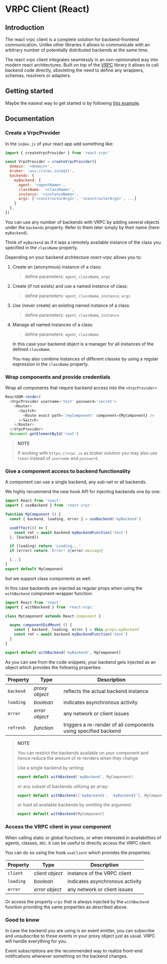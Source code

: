 # VRPC Client (React)

## Introduction

The react vrpc client is a complete solution for backend-frontend communication.
Unlike other libraries it allows to communicate with an arbitrary number
of potentially distributed backends at the same time.

The react vrpc client integrates seamlessly in an non-opinionated way
into modern react architectures. Built on top of the
[VRPC](https://github.com/bheisen/vrpc) library it allows to call backend code
directly, obsoleting the need to define any wrappers, schemas, resolvers or adapters.

## Getting started

Maybe the easiest way to get started is by following [this example](https://vrpc.io/examples/react-app).

## Documentation

### Create a VrpcProvider

In the `index.js` of your react app add something like:

```javascript
import { createVrpcProvider } from 'react-vrpc'

const VrpcProvider = createVrpcProvider({
  domain: '<domain>',
  broker: 'wss://vrpc.io/mqtt',
  backends: {
    myBackend: {
      agent: '<agentName>',
      className: '<className>',
      instance: '<instanceName>',
      args: ['<constructorArg1>', '<constructorArg2>', ...]
    }
  },
})
```

You can use any number of backends with VRPC by adding several objects under
the `backends` property. Refer to them later simply by their name
(here: `myBackend`).

Think of `myBackend` as if it was a remotely available
instance of the class you specified in the `className` property.

Depending on your backend architecture *react-vrpc* allows you to:

1. Create an (anonymous) instance of a class:

    > define parameters: `agent`, `className`, `args`

2. Create (if not exists) and use a named instance of class:

    > define parameters: `agent`, `className`, `instance`, `args`

3. Use (never create) an existing named instance of a class:

    > define parameters: `agent`, `className`, `instance`

4. Manage all named instances of a class:

    > define parameters: `agent`, `className`

    In this case your backend object is a manager for all instances of the
    defined `className`.

    You may also combine instances of different classes by using
    a regular expression in the `className` property.

### Wrap components and provide credentials

Wrap all components that require backend access into the `<VrpcProvider>`

```javascript
ReactDOM.render(
  <VrpcProvider username='test' password='secret'>
    <Router>
      <Switch>
        <Route exact path='/myComponent' component={MyComponent} />
      </Switch>
    </Router>
  </VrpcProvider>
  document.getElementById('root')
```

> **NOTE**
>
> If working with `https://vrpc.io` as broker solution you may also
> use `token` instead of `username` and `password`.

### Give a component access to backend functionality

A component can use a single backend, any sub-set or all backends.

We highly recommend the new hook API for injecting backends one by one:

```javascript
import React from 'react'
import { useBackend } from 'react-vrpc'

function MyComponent () {
  const { backend, loading, error } = useBackend('myBackend')

  useEffect(() => {
    const ret = await backend.myBackendFunction('test')
  }, [backend])

  if (loading) return 'Loading...'
  if (error) return `Error! ${error.message}`

  [...]
}
export default MyComponent
```

but we support class components as well.

In this case backends are injected as regular props when using the
`withBackend` component-wrapper function:

```javascript
import React from 'react'
import { withBackend } from 'react-vrpc'

class MyComponent extends React.Component {

  async componentDidMount () {
    const { backend, loading, error } = this.props.myBackend
    const ret = await backend.myBackendFunction('test')
  }
}

export default withBackend('myBackend', MyComponent)
```

As you can see from the code snippets, your backend gets injected as an
object which provides the following properties:

| Property | Type           | Description
|----------|----------------|-----------------------------------------------------------------|
| `backend`| *proxy object* | reflects the actual backend instance
| `loading`| *boolean*      | indicates asynchronous activity
| `error`  | *error object* | any network or client issues
| `refresh`| *function*     | triggers a re-render of all components using specified backend

> **NOTE**
>
> You can restrict the backends available on your component and hence reduce
> the amount of re-renders when they change.
>
> Use a single backend by writing:
>
> ```javascript
> export default withBackend('myBackend', MyComponent)
> ```
>
> or any subset of backends utilizing an array:
>
> ```javascript
> export default withBackend(['myBackend1', 'myBackend3'], MyComponent)
> ```
>
> or load all available backends by omitting the argument:
>
> ```javascript
> export default withBackend(MyComponent)
> ```

### Access the VRPC client in your component

When calling static or global functions, or when interested in availabilities
of agents, classes, etc. it can be useful to directly access the VRPC client.

You can do so using the hook `useClient` which provides the properties:

| Property | Type           | Description
|----------|----------------|-----------------------------------------------------------------|
| `client` |*client object* | instance of the VRPC client
| `loading`| *boolean*      | indicates asynchronous activity
| `error`  | *error object* | any network or client issues

Or access the property `vrpc` that is always injected by the `withBackend` function
providing the same properties as described above.

### Good to know

In case the backend you are using is an event emitter, you can subscribe and
unsubscribe to those events in your proxy object just as usual. VRPC will handle
everything for you.

Event subscriptions are the recommended way to realize front-end notifications
whenever something on the backend changes.
